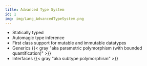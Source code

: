 ```yaml
---
title: Advanced Type System
id: 1
img: img/Lang_AdvancedTypeSystem.png
---
```


* Statically typed
* Automagic type inference
* First class support for mutable and immutable datatypes
* Generics {{< gray "aka parametric polymorphism (with bounded quantification)" >}}
* Interfaces {{< gray "aka subtype polymorphism" >}}